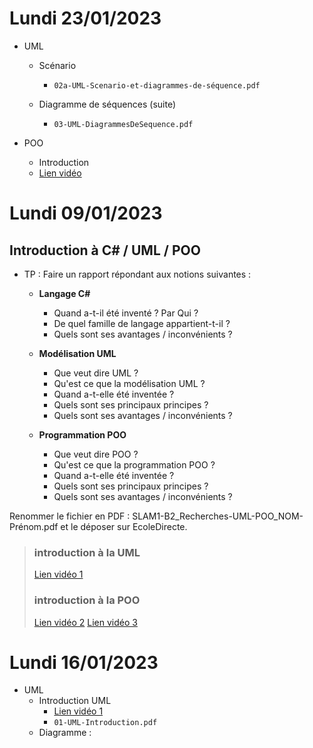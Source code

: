# Lundi 23/01/2023

* UML 
  * Scénario 
    * ```02a-UML-Scenario-et-diagrammes-de-séquence.pdf```
    
  * Diagramme de séquences (suite)
    * ```03-UML-DiagrammesDeSequence.pdf```

* POO
  * Introduction
  * [Lien vidéo](https://www.youtube.com/watch?v=bgmMg2ZdpVU)



# Lundi 09/01/2023

## Introduction à C# / UML / POO

*  TP : Faire un rapport répondant aux notions suivantes :
   - **Langage C#**
     - Quand a-t-il été inventé ? Par Qui ?
     - De quel famille de langage appartient-t-il ?
     - Quels sont ses avantages / inconvénients ?
   
   - **Modélisation UML**
     - Que veut dire UML ?
     - Qu'est ce que la modélisation UML ?
     - Quand a-t-elle été inventée ?
     - Quels sont ses principaux principes ?
     - Quels sont ses avantages / inconvénients ?
   
   - **Programmation POO**
     - Que veut dire POO ?
     - Qu'est ce que la programmation POO ?
     - Quand a-t-elle été inventée ?
     - Quels sont ses principaux principes ?
     - Quels sont ses avantages / inconvénients ?

  Renommer le fichier en PDF : SLAM1-B2_Recherches-UML-POO_NOM-Prénom.pdf et le déposer sur EcoleDirecte.


>### introduction à la UML
>[Lien vidéo 1](https://www.youtube.com/watch?v=fpxjv5rwXc4)
>
>### introduction à la POO
>[Lien vidéo 2](https://www.youtube.com/watch?v=bgmMg2ZdpVU)
>[Lien vidéo 3](https://www.youtube.com/watch?v=BNEtWb3WceQ)


# Lundi 16/01/2023

* UML 
  * Introduction UML
    * [Lien vidéo 1](https://www.youtube.com/watch?v=fpxjv5rwXc4)
    * ```01-UML-Introduction.pdf```
  * Diagramme :